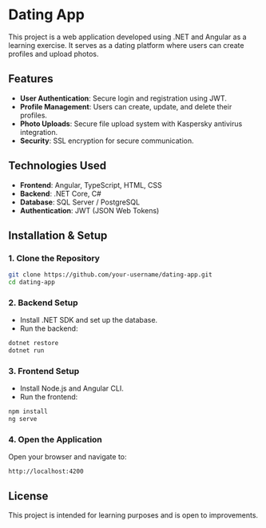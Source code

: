 # Dating App

This project is a web application developed using .NET and Angular as a learning exercise. It serves as a dating platform where users can create profiles and upload photos.

## Features

- **User Authentication**: Secure login and registration using JWT.
- **Profile Management**: Users can create, update, and delete their profiles.
- **Photo Uploads**: Secure file upload system with Kaspersky antivirus integration.
- **Security**: SSL encryption for secure communication.

## Technologies Used

- **Frontend**: Angular, TypeScript, HTML, CSS  
- **Backend**: .NET Core, C#  
- **Database**: SQL Server / PostgreSQL  
- **Authentication**: JWT (JSON Web Tokens)  

## Installation & Setup

### 1. Clone the Repository
```sh
git clone https://github.com/your-username/dating-app.git
cd dating-app
```

### 2. Backend Setup
- Install .NET SDK and set up the database.
- Run the backend:
```sh
dotnet restore
dotnet run
```

### 3. Frontend Setup
- Install Node.js and Angular CLI.
- Run the frontend:
```sh
npm install
ng serve
```

### 4. Open the Application
Open your browser and navigate to:
```
http://localhost:4200
```

## License

This project is intended for learning purposes and is open to improvements.

